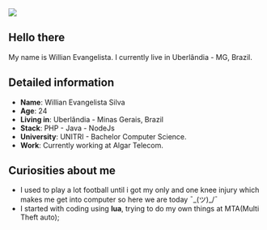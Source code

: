 <div>
    <a target='_blank' href="https://www.linkedin.com/in/willianevangelistasilva/">
        <img src="https://img.shields.io/badge/LinkedIn-0077B5?style=for-the-badge&logo=linkedin&logoColor=white">
    </a>
</div>

## Hello there

My name is Willian Evangelista. I currently live in Uberlândia - MG, Brazil. 

## Detailed information

* **Name**: Willian Evangelista Silva
* **Age**: 24
* **Living in**: Uberlândia - Minas Gerais, Brazil
* **Stack**: PHP - Java - NodeJs
* **University**: UNITRI - Bachelor Computer Science.
* **Work**: Currently working at Algar Telecom.

## Curiosities about me

* I used to play a lot football until i got my only and one knee injury which makes me get into computer so here we are today ¯\_(ツ)_/¯
* I started with coding using **lua**, trying to do my own things at MTA(Multi Theft auto);
